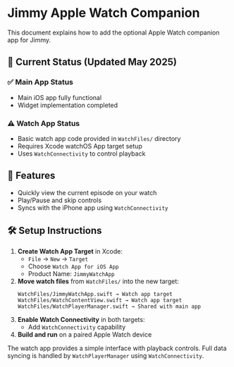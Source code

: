 # Jimmy Apple Watch Companion

This document explains how to add the optional Apple Watch companion app for Jimmy.

## 🚨 Current Status (Updated May 2025)

### ✅ Main App Status
- Main iOS app fully functional
- Widget implementation completed

### ⚠️ Watch App Status
- Basic watch app code provided in `WatchFiles/` directory
- Requires Xcode watchOS App target setup
- Uses `WatchConnectivity` to control playback

## 🎯 Features
- Quickly view the current episode on your watch
- Play/Pause and skip controls
- Syncs with the iPhone app using `WatchConnectivity`

## 🛠 Setup Instructions

1. **Create Watch App Target** in Xcode:
   - `File` → `New` → `Target`
   - Choose `Watch App for iOS App`
   - Product Name: `JimmyWatchApp`
2. **Move watch files** from `WatchFiles/` into the new target:
   ```
   WatchFiles/JimmyWatchApp.swift → Watch app target
   WatchFiles/WatchContentView.swift → Watch app target
   WatchFiles/WatchPlayerManager.swift → Shared with main app
   ```
3. **Enable Watch Connectivity** in both targets:
   - Add `WatchConnectivity` capability
4. **Build and run** on a paired Apple Watch device

The watch app provides a simple interface with playback controls. Full data syncing is handled by `WatchPlayerManager` using `WatchConnectivity`.
